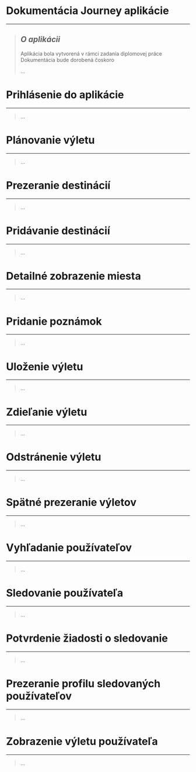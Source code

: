 # Dokumentácia Journey aplikácie
---
> ## *O aplikácii*
> Aplikácia bola vytvorená v rámci zadania diplomovej práce
> Dokumentácia bude dorobená čoskoro
>
> ...


# Prihlásenie do aplikácie
---
>...

# Plánovanie výletu
---
>...


# Prezeranie destinácií
---
>...

# Pridávanie destinácií
---
>...

# Detailné zobrazenie miesta
---
>...

# Pridanie poznámok
---
>...

# Uloženie výletu
---
>...

# Zdieľanie výletu
---
>...

# Odstránenie výletu
---
>...

# Spätné prezeranie výletov
---
>...

# Vyhľadanie používateľov
---
>...

# Sledovanie používateľa
---
>...

# Potvrdenie žiadosti o sledovanie
---
>...

# Prezeranie profilu sledovaných používateľov
---
>...

# Zobrazenie výletu používateľa
---
>...
